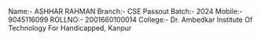 
Name:- ASHHAR RAHMAN
Branch:- CSE
Passout Batch:- 2024
Mobile:- 9045116099
ROLLNO:- 2001660100014
College:- Dr. Ambedkar Institute Of Technology For Handicapped, Kanpur


